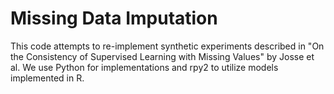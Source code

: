 # Missing Data Imputation

This code attempts to re-implement synthetic experiments described in "On the Consistency of Supervised Learning with Missing Values" by Josse et al. We use Python for implementations and rpy2 to utilize models implemented in R.
